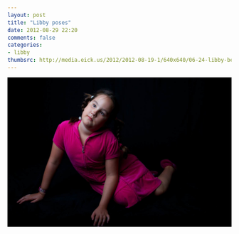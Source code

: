 ```yaml
---
layout: post
title: "Libby poses"
date: 2012-08-29 22:20
comments: false
categories: 
- libby
thumbsrc: http://media.eick.us/2012/2012-08-19-1/640x640/06-24-libby-before-swimming--2012-06-24at17-43-24.jpg
---
```

![Libby Poses](/assets/images/2012/2012-08-19-1/06-24-libby-before-swimming--2012-06-24at17-43-24.jpg)



